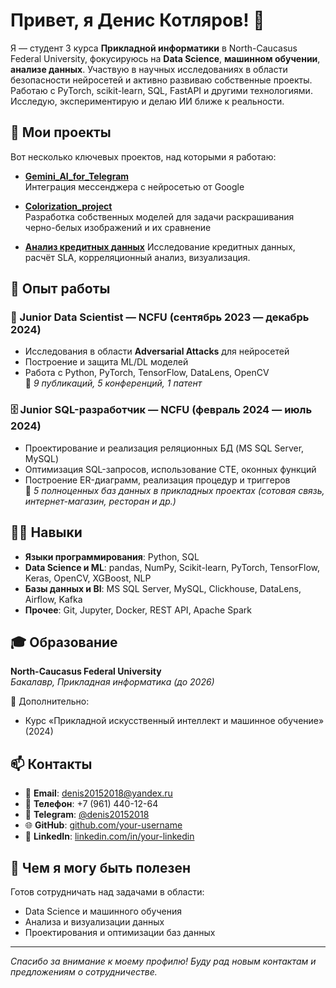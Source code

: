 # Привет, я Денис Котляров! 👋

Я — студент 3 курса **Прикладной информатики** в North-Caucasus Federal University, фокусируюсь на **Data Science**, **машинном обучении**, **анализе данных**. Участвую в научных исследованиях в области безопасности нейросетей и активно развиваю собственные проекты. Работаю с PyTorch, scikit-learn, SQL, FastAPI и другими технологиями. Исследую, экспериментирую и делаю ИИ ближе к реальности.

## 🚀 Мои проекты
Вот несколько ключевых проектов, над которыми я работаю:

- **[Gemini_AI_for_Telegram](https://github.com/denis201520182022/my_gemini_bot)**  
  Интеграция мессенджера с нейросетью от Google

- **[Colorization_project](https://github.com/denis201520182022/colorization-project.git)**  
  Разработка собственных моделей для задачи раскрашивания черно-белых изображений и их сравнение
  
- **[Анализ кредитных данных](https://github.com/denis201520182022/Delays_analysis.git)**
  Исследование кредитных данных, расчёт SLA, корреляционный анализ, визуализация.



## 🧠 Опыт работы

### 🧪 Junior Data Scientist — NCFU (сентябрь 2023 — декабрь 2024)
- Исследования в области **Adversarial Attacks** для нейросетей
- Построение и защита ML/DL моделей
- Работа с Python, PyTorch, TensorFlow, DataLens, OpenCV  
📌 *9 публикаций, 5 конференций, 1 патент*

### 🗄️ Junior SQL-разработчик — NCFU (февраль 2024 — июль 2024)
- Проектирование и реализация реляционных БД (MS SQL Server, MySQL)
- Оптимизация SQL-запросов, использование CTE, оконных функций
- Построение ER-диаграмм, реализация процедур и триггеров  
📌 *5 полноценных баз данных в прикладных проектах (сотовая связь, интернет-магазин, ресторан и др.)*

## 🧑‍💻 Навыки
- **Языки программирования**: Python, SQL
- **Data Science и ML**: pandas, NumPy, Scikit-learn, PyTorch, TensorFlow, Keras, OpenCV, XGBoost, NLP
- **Базы данных и BI**: MS SQL Server, MySQL, Clickhouse, DataLens, Airflow, Kafka
- **Прочее**: Git, Jupyter, Docker, REST API, Apache Spark

## 🎓 Образование
**North-Caucasus Federal University**  
*Бакалавр, Прикладная информатика (до 2026)*

📘 Дополнительно:
- Курс «Прикладной искусственный интеллект и машинное обучение» (2024)

## 📫 Контакты
- 📧 **Email**: denis20152018@yandex.ru
- 📱 **Телефон**: +7 (961) 440-12-64
- 💬 **Telegram**: [@denis20152018](https://t.me/denis20152018)
- 🌐 **GitHub**: [github.com/your-username](https://github.com/denis201520182022)
- 🔗 **LinkedIn**: [linkedin.com/in/your-linkedin](https://linkedin.com/in/your-linkedin)

## 💬 Чем я могу быть полезен
Готов сотрудничать над задачами в области:
- Data Science и машинного обучения
- Анализа и визуализации данных
- Проектирования и оптимизации баз данных

---

*Спасибо за внимание к моему профилю! Буду рад новым контактам и предложениям о сотрудничестве.*
